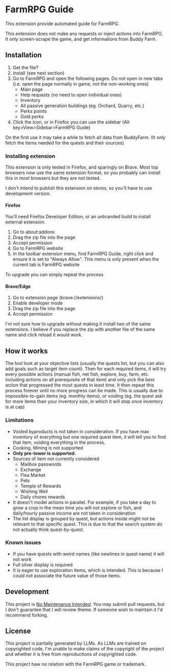 # FarmRPG Guide

This extension provide automated guide for FarmRPG.

This extension does not make any requests or inject actions into FarmRPG. It only screen-scrape the game, and get informations from Buddy Farm.

## Installation

1. Get the file?
2. Install (see next section)
3. Go to FarmRPG and open the following pages. Do not open in new tabs (i.e. open the page normally in game, not the non-working ones)
   - Main page
   - Help requests (no need to open individual ones)
   - Inventory
   - All passive generation buildings (eg. Orchard, Quarry, etc.)
   - Perks points
   - Gold perks
4. Click the icon, or in Firefox you can use the sidebar (Alt key>View>Sidebar>FarmRPG Guide)

On the first use it may take a while to fetch all data from BuddyFarm. (It only fetch the items needed for the quests and their sources)

### Installing extension
This extension is only tested in Firefox, and sparingly on Brave. Most top browsers now use the same extension format, so you probably can install this in most browsers but they are not tested.

I don't intend to publish this extension on stores, so you'll have to use development version.

#### Firefox
You'll need Firefox Developer Edition, or an unbranded build to install external extension.

1. Go to about:addons
2. Drag the zip file into the page
3. Accept permission
4. Go to FarmRPG website
5. In the toolbar extension menu, find FarmRPG Guide, right click and ensure it is set to "Always Allow". This menu is only present when the current tab is FarmRPG website

To upgrade you can simply repeat the process

#### Brave/Edge
1. Go to extension page (brave://extensions/)
2. Enable developer mode
3. Drag the zip file into the page
4. Accept permission

I'm not sure how to upgrade without making it install two of the same extensions. I believe if you replace the zip with another file of the same name and click reload it would work.

## How it works

The tool look at your objective lists (usually the quests list, but you can also add goals such as target item count). Then for each required items, it will try every possible actions (manual fish, net fish, explore, buy, farm, etc. including actions on all prerequisite of that item) and only pick the best action that progressed the most quests in least time. It then repeat this process forever until no more progress can be made. This is usually due to impossible-to-gain items (eg. monthly items), or voiding (eg. the quest ask for more items than your inventory size, in which it will stop once inventory is at cap)

### Limitations

- Voided byproducts is not taken in consideration. If you have max inventory of everything but one required quest item, it will tell you to find that item, voiding everything in the process.
- Cooking, Mining is not supported
- **Only pre-tower is supported.**
- Sources of item not currently considered
  - Mailbox passwords
  - Exchange
  - Flea Market
  - Pets
  - Temple of Rewards
  - Wishing Well
  - Daily chores rewards
- It doesn't model actions in parallel. For example, if you take a day to grow a crop in the mean time you will not explore or fish, and daily/hourly passive income are not taken in consideration
- The list display is grouped by quest, but actions inside might not be relevant to that specific quest. This is due to that the search system do not actually think quest-by-quest.

### Known issues

- If you have quests with weird names (like newlines in quest name) it will not work
- Full silver display is required
- It is eager to use exploration items, which is intended. This is because I could not associate the future value of those items.

## Development

This project is [No Maintenance Intended](https://unmaintained.tech/). You may submit pull requests, but I don't guarantee that I will review theme. If someone wish to maintain it I'd recommend forking.

## License

This project is partially generated by LLMs. As LLMs are trained on copyrighted code, I'm unable to make claims of the copyright of the project and whether it is free from reproductions of copyrighted code.

This project haw no relation with the FarmRPG game or trademark.
